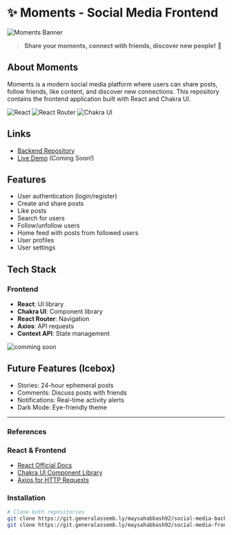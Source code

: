 # ✨ Moments - Social Media Frontend 

![Moments Banner](https://media2.giphy.com/media/v1.Y2lkPTc5MGI3NjExODd6NDI0NnRnZmo2Y2s2dHFxNGZscW9udjhmZXgzazg1bGVzaWh2aiZlcD12MV9pbnRlcm5hbF9naWZfYnlfaWQmY3Q9Zw/22rDmweQGOtYO4p6oG/giphy.gif)


> **Share your moments, connect with friends, discover new people!** 📸


##  About Moments

Moments is a modern social media platform where users can share posts, follow friends, like content, and discover new connections. This repository contains the frontend application built with React and Chakra UI.


![React](https://img.shields.io/badge/React-20232A?style=for-the-badge&logo=react&logoColor=61DAFB)
![React Router](https://img.shields.io/badge/React_Router-CA4245?style=for-the-badge&logo=react-router&logoColor=white)
![Chakra UI](https://img.shields.io/badge/Chakra--UI-319795?style=for-the-badge&logo=chakra-ui&logoColor=white)


##  Links

- [Backend Repository](https://git.generalassemb.ly/maysahabbash92/social-media-backend.git)
- [Live Demo](https://moments-app.example.com) (Coming Soon!)


##  Features



-  User authentication (login/register)
-  Create and share posts
-  Like posts
-  Search for users
-  Follow/unfollow users
-  Home feed with posts from followed users
-  User profiles
-  User settings












##  Tech Stack

### Frontend
- **React**: UI library
- **Chakra UI**: Component library
- **React Router**: Navigation
- **Axios**: API requests
- **Context API**: State management

![comming soon](https://media1.giphy.com/media/v1.Y2lkPTc5MGI3NjExdGZ0aDAxY244Z3dxbnJjeXRqaWdyM2EzaWxpbGF4MTYxZzNlMnloeiZlcD12MV9pbnRlcm5hbF9naWZfYnlfaWQmY3Q9Zw/3o72FkiKGMGauydfyg/giphy.gif)




## Future Features (Icebox)
-  Stories: 24-hour ephemeral posts
-  Comments: Discuss posts with friends
-  Notifications: Real-time activity alerts
-  Dark Mode: Eye-friendly theme



------

###  References 

###  React & Frontend
- [React Official Docs](https://reactjs.org/docs/getting-started.html)
- [Chakra UI Component Library](https://chakra-ui.com/docs/getting-started)
- [Axios for HTTP Requests](https://axios-http.com/docs/intro)





### Installation

```bash
# Clone both repositories
git clone https://git.generalassemb.ly/maysahabbash92/social-media-backend.git
git clone https://git.generalassemb.ly/maysahabbash92/social-media-frontend.git



